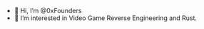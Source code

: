 - 👋 Hi, I’m @0xFounders
- 👀 I’m interested in Video Game Reverse Engineering and Rust.

<!---
0xFounders/0xFounders is a ✨ special ✨ repository because its `README.md` (this file) appears on your GitHub profile.
You can click the Preview link to take a look at your changes.
--->
